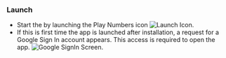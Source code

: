 ### Launch
   * Start the by launching the Play Numbers icon ![Launch Icon](launch.png).
   * If this is first time the app is launched after installation, a request for a Google Sign In account appears.
     This access is required to open the app. ![Google SignIn Screen](signInScreen.png).
      